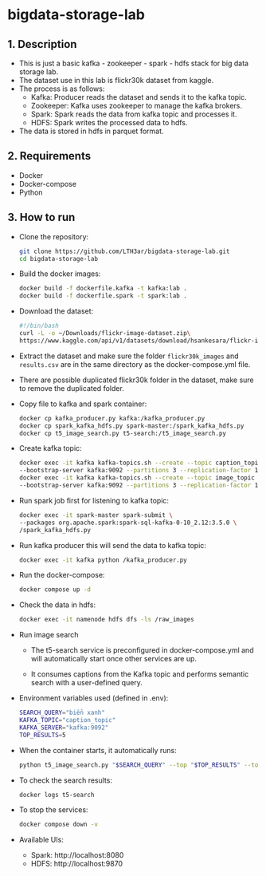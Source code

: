 # bigdata-storage-lab

## 1. Description

- This is just a basic kafka - zookeeper - spark - hdfs stack for big data storage lab.
- The dataset use in this lab is flickr30k dataset from kaggle.
- The process is as follows:
  - Kafka: Producer reads the dataset and sends it to the kafka topic.
  - Zookeeper: Kafka uses zookeeper to manage the kafka brokers.
  - Spark: Spark reads the data from kafka topic and processes it.
  - HDFS: Spark writes the processed data to hdfs.
- The data is stored in hdfs in parquet format.

## 2. Requirements

- Docker
- Docker-compose
- Python

## 3. How to run

- Clone the repository:

    ```bash
    git clone https://github.com/LTH3ar/bigdata-storage-lab.git
    cd bigdata-storage-lab
    ```

- Build the docker images:

    ```bash
    docker build -f dockerfile.kafka -t kafka:lab .
    docker build -f dockerfile.spark -t spark:lab .

    ```

- Download the dataset:

    ```bash
    #!/bin/bash
    curl -L -o ~/Downloads/flickr-image-dataset.zip\
    https://www.kaggle.com/api/v1/datasets/download/hsankesara/flickr-image-dataset
    ```

- Extract the dataset and make sure the folder `flickr30k_images` and `results.csv` are in the same directory as the docker-compose.yml file.
- There are possible duplicated flickr30k folder in the dataset, make sure to remove the duplicated folder.

- Copy file to kafka and spark container:

    ```bash
    docker cp kafka_producer.py kafka:/kafka_producer.py
    docker cp spark_kafka_hdfs.py spark-master:/spark_kafka_hdfs.py
    docker cp t5_image_search.py t5-search:/t5_image_search.py

- Create kafka topic:

    ```bash
    docker exec -it kafka kafka-topics.sh --create --topic caption_topic \
  --bootstrap-server kafka:9092 --partitions 3 --replication-factor 1
    docker exec -it kafka kafka-topics.sh --create --topic image_topic \
  --bootstrap-server kafka:9092 --partitions 3 --replication-factor 1


    ```

- Run spark job first for listening to kafka topic:

    ```bash
    docker exec -it spark-master spark-submit \
  --packages org.apache.spark:spark-sql-kafka-0-10_2.12:3.5.0 \
  /spark_kafka_hdfs.py

    ```

- Run kafka producer this will send the data to kafka topic:

    ```bash
    docker exec -it kafka python /kafka_producer.py
    ```
- Run the docker-compose:

    ```bash
    docker compose up -d
    ```
    
- Check the data in hdfs:

    ```bash
    docker exec -it namenode hdfs dfs -ls /raw_images
    ```
- Run image search
   - The t5-search service is preconfigured in docker-compose.yml and will automatically start once other services are up.

   - It consumes captions from the Kafka topic and performs semantic search with a user-defined query.

- Environment variables used (defined in .env):
    ```bash
    SEARCH_QUERY="biển xanh"
    KAFKA_TOPIC="caption_topic"
    KAFKA_SERVER="kafka:9092"
    TOP_RESULTS=5
    ```
- When the container starts, it automatically runs:
    ```bash
    python t5_image_search.py "$SEARCH_QUERY" --top "$TOP_RESULTS" --topic "$KAFKA_TOPIC" --kafka "$KAFKA_SERVER"
    ```
- To check the search results:

    ```bash
    docker logs t5-search
    ```


- To stop the services:

    ```bash
    docker compose down -v
    ```
  

- Available UIs:
  - Spark: http://localhost:8080
  - HDFS: http://localhost:9870
